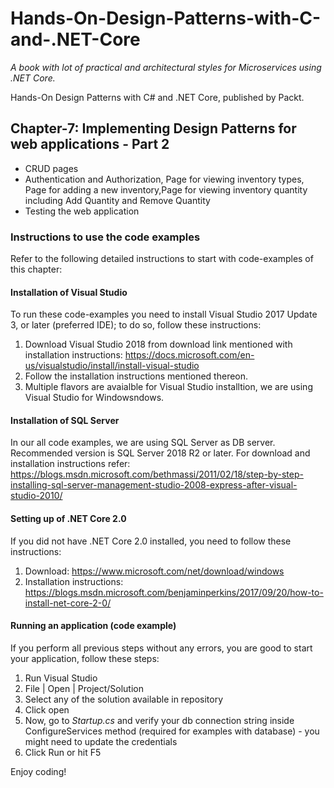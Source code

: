 # Hands-On-Design-Patterns-with-C-and-.NET-Core #
_A book with lot of practical and architectural styles for Microservices using .NET Core._

Hands-On Design Patterns with C# and .NET Core, published by Packt. 

##	Chapter-7: Implementing Design Patterns for web applications - Part 2 ##
*	CRUD pages
*	Authentication and Authorization, Page for viewing inventory types, Page for adding a new inventory,Page for viewing inventory quantity including Add Quantity and Remove Quantity
*	Testing the web application

### Instructions to use the code examples ###
Refer to the following detailed instructions to start with code-examples of this chapter:
 
#### Installation of Visual Studio ####
To run these code-examples you need to install Visual Studio 2017 Update 3, or later (preferred IDE); to do so, follow these instructions:
 
 1. Download Visual Studio 2018 from download link mentioned with installation instructions: https://docs.microsoft.com/en-us/visualstudio/install/install-visual-studio 
 2. Follow the installation instructions mentioned thereon.
 3. Multiple flavors are avaialble for Visual Studio installtion, we are using Visual Studio for Windowsndows.
 
#### Installation of SQL Server ####
In our all code examples, we are using SQL Server as DB server. Recommended version is SQL Server 2018 R2 or later. For download and installation instructions refer: https://blogs.msdn.microsoft.com/bethmassi/2011/02/18/step-by-step-installing-sql-server-management-studio-2008-express-after-visual-studio-2010/

#### Setting up of .NET Core 2.0 ####
If you did not have .NET Core 2.0 installed, you need to follow these instructions:

 1. Download: https://www.microsoft.com/net/download/windows
 2. Installation instructions: https://blogs.msdn.microsoft.com/benjaminperkins/2017/09/20/how-to-install-net-core-2-0/

#### Running an application (code example) ####
If you perform all previous steps without any errors, you are good to start your application, follow these steps:

 1. Run Visual Studio 
 2. File | Open | Project/Solution
 3. Select any of the solution available in repository
 4. Click open
 5. Now, go to *Startup.cs* and verify your db connection string inside ConfigureServices method (required for examples with database) - you might need to update the credentials 
 6. Click Run or hit F5
 
 Enjoy coding!
